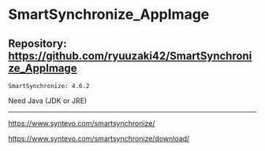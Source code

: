 
# SmartSynchronize_AppImage

## Repository: https://github.com/ryuuzaki42/SmartSynchronize_AppImage
    SmartSynchronize: 4.6.2

Need Java (JDK or JRE)

---
https://www.syntevo.com/smartsynchronize/

https://www.syntevo.com/smartsynchronize/download/
